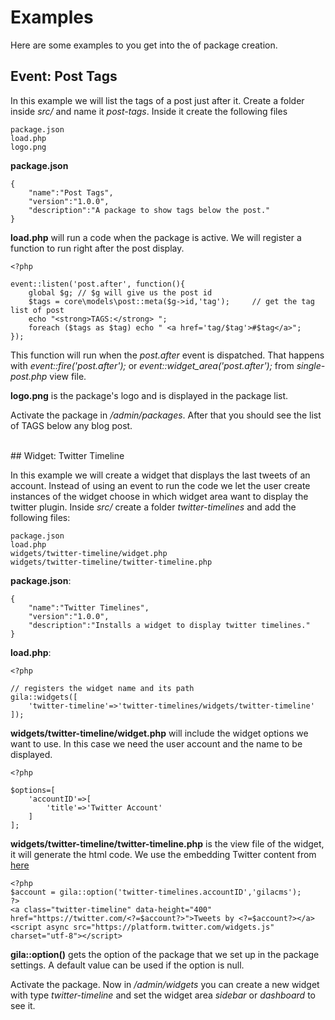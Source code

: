 
# Examples

Here are some examples to you get into the of package creation.

## Event: Post Tags

In this example we will list the tags of a post just after it. Create a folder inside *src/* and name it *post-tags*. Inside it create the following files
```
package.json
load.php
logo.png
```
**package.json**
```
{
	"name":"Post Tags",
	"version":"1.0.0",
	"description":"A package to show tags below the post."
}
```
**load.php** will run a code when the package is active. We will register a function to run right after the post display.
```
<?php

event::listen('post.after', function(){
    global $g; // $g will give us the post id
    $tags = core\models\post::meta($g->id,'tag');     // get the tag list of post
    echo "<strong>TAGS:</strong> ";
    foreach ($tags as $tag) echo " <a href='tag/$tag'>#$tag</a>";
});
```
This function will run when the *post.after* event is dispatched. That happens with *event::fire('post.after');* or *event::widget_area('post.after');* from *single-post.php* view file.

**logo.png** is the package's logo and is displayed in the package list.

Activate the package in */admin/packages*. After that you should see the list of TAGS below any blog post.


<br>
## Widget: Twitter Timeline

In this example we will create a widget that displays the last tweets of an account. Instead of using an event to run the code we let the user create instances of the widget choose in which widget area want to display the twitter plugin. Inside *src/* create a folder *twitter-timelines* and add the following files:
```
package.json
load.php
widgets/twitter-timeline/widget.php
widgets/twitter-timeline/twitter-timeline.php
```
**package.json**:
```
{
	"name":"Twitter Timelines",
	"version":"1.0.0",
	"description":"Installs a widget to display twitter timelines."
}
```
**load.php**:
```
<?php

// registers the widget name and its path
gila::widgets([
    'twitter-timeline'=>'twitter-timelines/widgets/twitter-timeline'
]);
```
**widgets/twitter-timeline/widget.php** will include the widget options we want to use. In this case we need the user account and the name to be displayed.
```
<?php

$options=[
    'accountID'=>[
        'title'=>'Twitter Account'
    ]
];
```
**widgets/twitter-timeline/twitter-timeline.php** is the view file of the widget, it will generate the html code. We use the embedding Twitter content from [here](https://publish.twitter.com)
```
<?php
$account = gila::option('twitter-timelines.accountID','gilacms');
?>
<a class="twitter-timeline" data-height="400" href="https://twitter.com/<?=$account?>">Tweets by <?=$account?></a>
<script async src="https://platform.twitter.com/widgets.js" charset="utf-8"></script>
```
**gila::option()** gets the option of the package that we set up in the package settings. A default value can be used if the option is null.

Activate the package. Now in */admin/widgets* you can create a new widget with type *twitter-timeline* and set the widget area *sidebar* or *dashboard* to see it.

